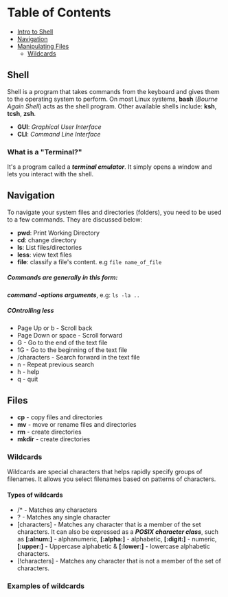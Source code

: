 

# Table of Contents 
- [Intro to Shell](#shell)
- [Navigation](#navigation)
- [Manipulating Files](#files)
    - [Wildcards](#wildcards)


## Shell
Shell is a program that takes commands from the keyboard and gives them to the operating system to perform. On most Linux systems, **bash** (*Bourne Again Shell*) acts as the shell program. Other available shells include: **ksh**, **tcsh**, **zsh**.

- **GUI**: *Graphical User Interface*
- **CLI**: *Command Line Interface*

### What is a "Terminal?"
It's a program called a ***terminal emulator***. It simply opens a window and lets you interact with the shell.

## Navigation
To navigate your system files and directories (folders), you need to be used to a few commands. They are discussed below:
- **pwd**: Print Working Directory
- **cd**: change directory
- **ls**: List files/directories
- **less**: view text files
- **file**: classify a file's content. e.g `file name_of_file`


##### Commands are generally in this form:
***command -options arguments***, e.g: `ls -la ..`

##### COntrolling less
- Page Up or b - Scroll back
- Page Down or space - Scroll forward
- G - Go to the end of the text file
- 1G - Go to the beginning of the text file
- /characters - Search forward in the text file 
- n - Repeat previous search
- h - help
- q - quit

## Files
- **cp** - copy files and directories
- **mv** - move or rename files and directories
- **rm** - create directories
- **mkdir** - create directories

### Wildcards
Wildcards are special characters that helps rapidly specify groups of filenames. It allows you select filenames based on patterns of characters.

#### Types of wildcards
- /* - Matches any characters
- ? - Matches any single character
- [characters] - Matches any character that is a member of the set characters. It can also be expressed as a ***POSIX character class***, such as **[:alnum:]** - alphanumeric, **[:alpha:]** - alphabetic, **[:digit:]** - numeric, **[:upper:]** - Uppercase alphabetic & **[:lower:]** - lowercase alphabetic characters.
- [!characters] - Matches any character that is not a member of the set of characters.

### Examples of wildcards
